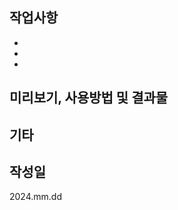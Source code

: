 <!--
1. 제목은 50자 이내
2. 장황하게 설명하지 않고 간단하게 기술
3. 과거 시제 사용 X
4. 명사형 어미 사용

* 제목양식
:emoji:[태그] 제목 #이슈번호
태그 첫 글자는 대문자로 작성
예시) ✨[Feat] 로그인 기능 구현 #32

* 제목 태그 종류
✨ Feature: 기능 추가
🐞 Fix: 버그 수정
📃 Docs: 문서 수정
🎨 Style: 코드 스타일 변경
⚙ Setting:개발 환경 세팅
🔨 Refactor: 코드 리팩토링
📬 Chore: 빌드, 패키지 매니저 수정/코드 수정"
🥰 SEO: 웹 접근성
💻 Structure: 폴더 구조 변경
🌏 Deploy: 배포 관련


* 작성 후 이슈, 라벨, 마일스톤 등 연결하기
* Assignees : 작업자
-->

## 작업사항

<!-- 작업한 내용 작성 -->

-
-
-

## 미리보기, 사용방법 및 결과물

<!-- 미리보기 파일 첨부와 함께 사용 방법 작성. 이미지, 동영상 등 작업 내용을 확인할 수 있는 파일 첨부 -->

## 기타

<!-- 필요한 경우 작성 -->

## 작성일

<!-- 풀 리퀘스트 작성한 날짜 작성 yyyy.mm.dd -->

2024.mm.dd
